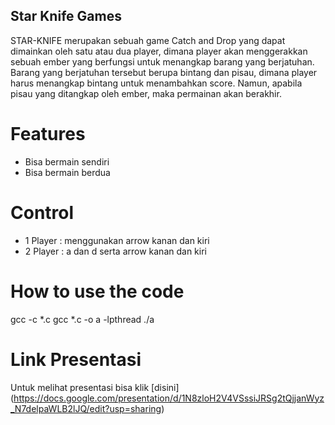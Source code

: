 ## Star Knife Games

STAR-KNIFE merupakan sebuah game Catch and Drop yang dapat dimainkan oleh satu atau dua player, dimana player akan menggerakkan sebuah ember yang berfungsi untuk menangkap barang yang berjatuhan. Barang yang berjatuhan tersebut berupa bintang dan pisau, dimana player harus menangkap bintang untuk menambahkan score. Namun, apabila pisau yang ditangkap oleh ember, maka permainan akan berakhir.

# Features

- Bisa bermain sendiri
- Bisa bermain berdua

# Control

- 1 Player : menggunakan arrow kanan dan kiri
- 2 Player : a dan d serta arrow kanan dan kiri

# How to use the code

gcc -c \*.c
gcc \*.c -o a -lpthread
./a

# Link Presentasi

Untuk melihat presentasi bisa klik [disini] (https://docs.google.com/presentation/d/1N8zloH2V4VSssiJRSg2tQjjanWyz_N7delpaWLB2lJQ/edit?usp=sharing)
